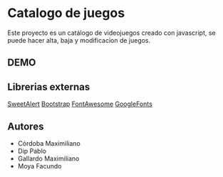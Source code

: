 # Catalogo de juegos

Este proyecto es un catálogo de videojuegos creado con javascript, se puede hacer alta, baja y modificacion de juegos.

## DEMO

## Librerias externas

[SweetAlert](https://sweetalert2.github.io/)
[Bootstrap](https://getbootstrap.com/)
[FontAwesome](https://fontawesome.com/)
[GoogleFonts](https://fonts.google.com/)


## Autores

- Córdoba Maximiliano
- Dip Pablo
- Gallardo Maximiliano
- Moya Facundo

